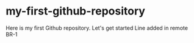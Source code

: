 # my-first-github-repository
Here is my first Github repository. Let's get started
Line added in remote BR-1

